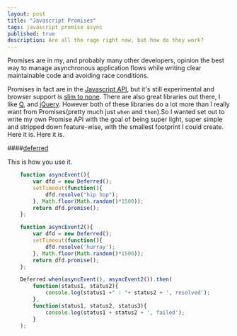 ```yaml
---
layout: post
title: "Javascript Promises"
tags: javascript promise async
published: true
description: Are all the rage right now, but how do they work?
---
```


Promises are in my, and probably many other developers, opinion the best way to manage asynchronous application flows while writing clear maintainable code and avoiding race conditions.

Promises in fact are in the [Javascript API](https://developer.mozilla.org/en-US/docs/Web/JavaScript/Reference/Global_Objects/Promise), but it's still experimental and browser support is [slim to none](http://caniuse.com/#feat=promises). There are also great libraries out there, I like [Q](https://github.com/kriskowal/q), and [jQuery](https://api.jquery.com/category/deferred-object/). However both of these libraries do a lot more than I really want from Promises(pretty much just ```when``` and ```then```).So I wanted set out to write my own Promise API with the goal of being super light, super simple and stripped down feature-wise, with the smallest footprint I could create. Here it is. Here it is.

####[deferred](https://github.com/robincwillis/deferred)

This is how you use it.

~~~javascript
    function asyncEvent(){
        var dfd = new Deferred();
        setTimeout(function(){
            dfd.resolve("hip hop");
        }, Math.floor(Math.random()*1500));
        return dfd.promise();
    };

    function asyncEvent2(){
        var dfd = new Deferred();
        setTimeout(function(){
            dfd.resolve('hurray');
        }, Math.floor(Math.random()*1500));
        return dfd.promise();
    };

    Deferred.when(asyncEvent(), asyncEvent2()).then(
        function(status1, status2){
            console.log(status1 +" : "+ status2 + ', resolved');
        },
        function(status1, status2, status3){
            console.log(status1 + status2 + ', failed');
        }
    );
~~~